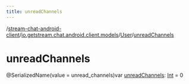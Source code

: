 ```yaml
---
title: unreadChannels
---
```

/[stream-chat-android-client](../../index.md)/[io.getstream.chat.android.client.models](../index.md)/[User](index.md)/[unreadChannels](unreadChannels.md)  
  
  
  
# unreadChannels  
@SerializedName(value = unread_channels)var [unreadChannels](unreadChannels.md): [Int](https://kotlinlang.org/api/latest/jvm/stdlib/kotlin/-int/index.html) = 0
